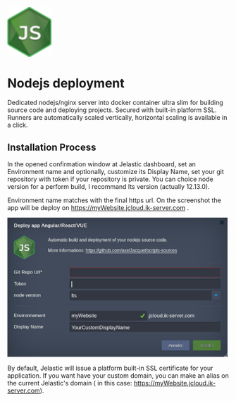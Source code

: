 <p align="left">
<img src="images/nodeJS-logo.png" width="100">
</p>

# Nodejs deployment

Dedicated nodejs/nginx server into docker container ultra slim for building source code and deploying projects. Secured with built-in platform SSL.
Runners are automatically scaled vertically, horizontal scaling is available in a click.

## Installation Process


In the opened confirmation window at Jelastic dashboard, set an Environment name and optionally, customize its Display Name, set your git repository with token if your repository is private. You can choice node version for a perform build, I recommand lts version (actually 12.13.0).


Environment name matches with the final https url. On the screenshot the app will be deploy on https://myWebsite.jcloud.ik-server.com .

<p align="left">
<img src="images/tuto.png" width="500">
</p>

By default, Jelastic will issue a platform built-in SSL certificate for your application.
If you want have your custom domain, you can make an alias on the current Jelastic's domain ( in this case: https://myWebsite.jcloud.ik-server.com).
